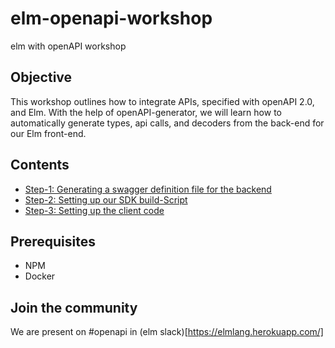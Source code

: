 # elm-openapi-workshop

elm with openAPI workshop

## Objective

This workshop outlines how to integrate APIs, specified with openAPI 2.0, and Elm. With the help of openAPI-generator, we will learn how to automatically generate types, api calls, and decoders from the back-end for our Elm front-end.

## Contents

* [Step-1: Generating a swagger definition file for the backend](step-1.md)
* [Step-2: Setting up our SDK build-Script](step-2.md)
* [Step-3: Setting up the client code](step-3.md)

## Prerequisites

* NPM
* Docker

## Join the community

We are present on #openapi in (elm slack)[https://elmlang.herokuapp.com/]
